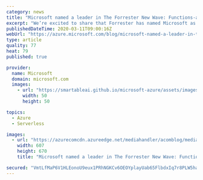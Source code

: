 ```yaml
---
category: news
title: "Microsoft named a leader in The Forrester New Wave: Functions-as-a-Service Platforms"
excerpt: "We’re excited to share that Forrester has named Microsoft as a leader in the inaugural report, The Forrester New Wave™: Function-As-A-Service Platforms, Q1 2020 based on their evaluation of Azure Functions and integrated development tooling. We believe Forrester’s findings reflect the strong momentum"
publishedDateTime: 2020-03-11T09:00:16Z
webUrl: "https://azure.microsoft.com/blog/microsoft-named-a-leader-in-the-forrester-new-wave-functions-as-a-service-platforms/"
type: article
quality: 77
heat: 79
published: true

provider:
  name: Microsoft
  domain: microsoft.com
  images:
    - url: "https://smartableai.github.io/microsoft-azure/assets/images/organizations/microsoft.com-50x50.jpg"
      width: 50
      height: 50

topics:
  - Azure
  - Serverless

images:
  - url: "https://azurecomcdn.azureedge.net/mediahandler/acomblog/media/Default/blog/1b803064-57ed-4b9f-8899-07ff770c6176.png"
    width: 607
    height: 670
    title: "Microsoft named a leader in The Forrester New Wave: Functions-as-a-Service Platforms"

secured: "VmtLfMaP6V1HLEonoU9eux1PRhNGKCv6OEOYplayUab65FlbdxIq7r8PLW5haq8HPzzemur6ylJ5adwzrD37KoWXnk9OV+tcdiKwwOYKMo35r6Zae7J4A3GTMGaMUGWubUpi1rSss4xdQXltQRMSJ5tCtGM+wYwGB4yrk1LhdDn+nNCqduTet7ausfOLpFMwY2a5+RFyMx7iDmO5Tean4t1QMZ4VvdmID9oMuvw+/00L1yhi8ashcvHmeZhELwokSAHRdDrXtzKJh8QSp8sSDWxJpZXFj/ARx+CDr6tkQ8tjkff+aIEGbm4poizwpoO4QevAZrwE7io1UGPVI2tiUA==;LdBKIQ8tTYFLxjwrSZFjxA=="
---
```


